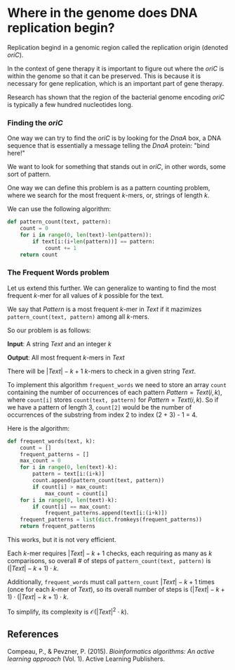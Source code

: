 # Where in the genome does DNA replication begin?

Replication begind in a genomic region called the replication origin (denoted $oriC$).

In the context of gene therapy it is important to figure out where the $oriC$ is within the genome so that it can be preserved. This is because it is necessary for gene replication, which is an important part of gene therapy.

Research has shown that the region of the bacterial genome encoding $oriC$ is typically a few hundred nucleotides long.

### Finding the $oriC$

One way we can try to find the $oriC$ is by looking for the $DnaA$ box, a DNA sequence that is essentially a message telling the $DnaA$ protein: "bind here!"

We want to look for something that stands out in $oriC$, in other words, some sort of pattern.

One way we can define this problem is as a pattern counting problem, where we search for the most frequent $k$-mers, or, strings of length $k$.

We can use the following algorithm:

```python
def pattern_count(text, pattern):
    count = 0
    for i in range(0, len(text)-len(pattern)):
        if text[i:(i+len(pattern))] == pattern:
            count += 1
    return count
```

### The Frequent Words problem

Let us extend this further. We can generalize to wanting to find the most frequent $k$-mer for all values of $k$ possible for the text.

We say that $Pattern$ is a most frequent $k$-mer in $Text$ if it mazimizes `pattern_count(text, pattern)` among all $k$-mers.

So our problem is as follows:

**Input**: A string $Text$ and an integer $k$

**Output**: All most frequent $k$-mers in $Text$

There will be $|Text|-k+1$ $k$-mers to check in a given string $Text$.

To implement this algorithm `frequent_words` we need to store an array `count` containing the number of occurrences of each pattern $Pattern = Text(i,k)$, where `count[i]` stores `count(text, pattern)` for $Pattern = Text(i,k)$. So if we have a pattern of length 3, `count[2]` would be the number of occurrences of the substring from index 2 to index (2 + 3) - 1 = 4.

Here is the algorithm:

```python
def frequent_words(text, k):
    count = []
    frequent_patterns = []
    max_count = 0
    for i in range(0, len(text)-k):
        pattern = text[i:(i+k)]
        count.append(pattern_count(text, pattern))
        if count[i] > max_count:
            max_count = count[i]
    for i in range(0, len(text)-k):
        if count[i] == max_count:
            frequent_patterns.append(text[i:(i+k)])
    frequent_patterns = list(dict.fromkeys(frequent_patterns))
    return frequent_patterns
```

This works, but it is not very efficient.

Each $k$-mer requires $|Text| - k + 1$ checks, each requiring as many as $k$ comparisons, so overall # of steps of `pattern_count(text, pattern)` is $(|Text| - k + 1) \cdot k$.

Additionally, `frequent_words` must call `pattern_count` $|Text| - k + 1$ times (once for each $k$-mer of $Text$), so its overall number of steps is $(|Text| - k + 1) \cdot (|Text| - k + 1) \cdot k$.

To simplify, its complexity is $\mathcal{O}(|Text|^2\cdot k)$.

## References

Compeau, P., & Pevzner, P. (2015). *Bioinformatics algorithms: An active learning approach* (Vol. 1). Active Learning Publishers.